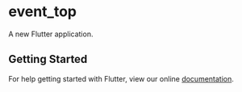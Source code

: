 # event_top

A new Flutter application.

## Getting Started

For help getting started with Flutter, view our online
[documentation](https://flutter.io/).
